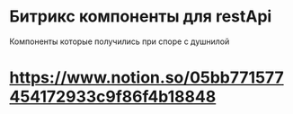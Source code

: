 # Битрикс компоненты для restApi
Компоненты которые  получились при споре с душнилой
# https://www.notion.so/05bb771577454172933c9f86f4b18848

